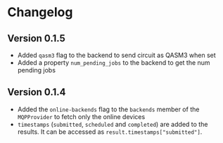# Changelog

## Version 0.1.5

- Added `qasm3` flag to the backend to send circuit as QASM3 when set
- Added a property `num_pending_jobs` to the backend to get the num pending jobs

## Version 0.1.4

- Added the `online-backends` flag to the `backends` member of the `MQPProvider` to fetch only the online devices
- `timestamps` (`submitted`, `scheduled` and `completed`) are added to the results. It can be accessed as `result.timestamps["submitted"]`.
